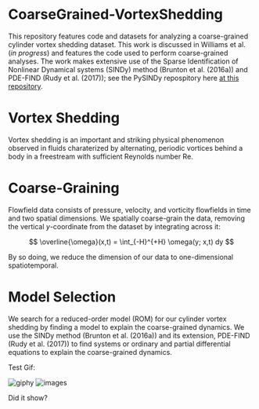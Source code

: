 # CoarseGrained-VortexShedding

This repository features code and datasets for analyzing a coarse-grained cylinder vortex shedding dataset. This work is discussed in Williams et al. (_in progress_) and features the code used to perform coarse-grained analyses. The work makes extensive use of the Sparse Identification of Nonlinear Dynamical systems (SINDy) method (Brunton et al. (2016a)) and PDE-FIND (Rudy et al. (2017)); see the PySINDy repospitory here [at this repository](https://github.com/dynamicslab/pysindy).



# Vortex Shedding

Vortex shedding is an important and striking physical phenomenon observed in fluids charaterized by alternating, periodic vortices behind a body in a freestream with sufficient Reynolds number Re.  



# Coarse-Graining

Flowfield data consists of pressure, velocity, and vorticity flowfields in time and two spatial dimensions. We spatially coarse-grain the data, removing the vertical $y$-coordinate from the dataset by integrating across it:

$$ \overline{\omega}(x,t) = \int_{-H}^{+H} \omega(y; x,t) dy $$

By so doing, we reduce the dimension of our data to one-dimensional spatiotemporal.



# Model Selection

We search for a reduced-order model (ROM) for our cylinder vortex shedding by finding a model to explain the coarse-grained dynamics. We use the SINDy method (Brunton et al. (2016a)) and its extension, PDE-FIND (Rudy et al. (2017)) to find systems or ordinary and partial differential equations to explain the coarse-grained dynamics.


Test Gif:

![giphy](https://github.com/user-attachments/assets/07798fcd-a797-4f46-94db-307ce020a856) ![images](https://github.com/user-attachments/assets/8a860b31-e4e0-4cda-9709-21989f4671cc)


Did it show?


